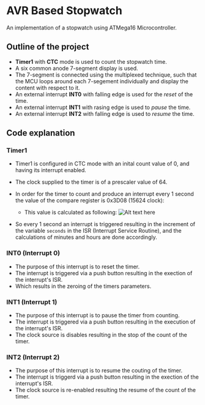 # AVR Based Stopwatch
An implementation of a stopwatch using ATMega16 Microcontroller.

## Outline of the project
- **Timer1** with **CTC** mode is used to count the stopwatch time.
- A six common anode 7-segment display is used.
- The 7-segment is connected using the multiplexed technique, such that the MCU loops around each 7-segement individually and display the content with respect to it.
- An external interrupt **INT0** with falling edge is used for the *reset* of the time.
- An external interrupt **INT1** with rasing edge is used to *pause* the time.
- An external interrupt **INT2** with falling edge is used to *resume* the time.

## Code explanation
### Timer1
- Timer1 is configured in CTC mode with an inital count value of 0, and having its interrupt enabled.
- The clock supplied to the timer is of a prescaler value of 64.
- In order for the timer to count and produce an interrupt every 1 second the value of the compare register is 0x3D08 (15624 clock):
  - This value is calculated as following:
![Alt text here]()

- So every 1 second an interrupt is triggered resulting in the increment of the variable `seconds` in the ISR (Interrupt Service Routine), and the calculations of minutes and hours are done accordingly.

### INT0 (Interrupt 0)
- The purpose of this interrupt is to reset the timer.
- The interrupt is triggered via a push button resulting in the exection of the interrupt's ISR.
- Which results in the zeroing of the timers parameters.

### INT1 (Interrupt 1)
- The purpose of this interrupt is to pause the timer from counting.
- The interrupt is triggered via a push button resulting in the execution of the interrupt's ISR.
- The clock source is disables resulting in the stop of the count of the timer.

### INT2 (Interrupt 2)
- The purpose of this interrupt is to resume the couting of the timer.
- The interrupt is triggerd via a push button resulting in the exection of the interrupt's ISR.
- The clock source is re-enabled resulting the resume of the count of the timer.
